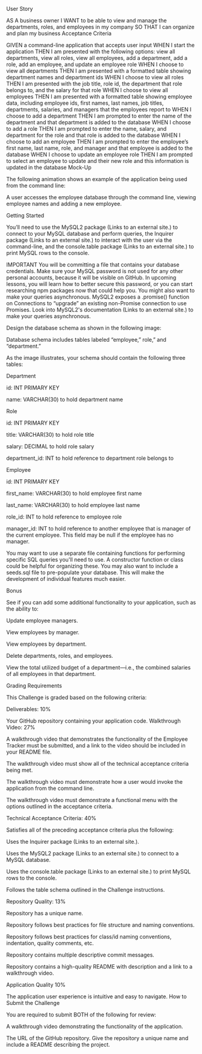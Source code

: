 User Story

AS A business owner
I WANT to be able to view and manage the departments, roles, and employees in my company
SO THAT I can organize and plan my business
Acceptance Criteria

GIVEN a command-line application that accepts user input
WHEN I start the application
THEN I am presented with the following options: view all departments, view all roles, view all employees, add a department, add a role, add an employee, and update an employee role
WHEN I choose to view all departments
THEN I am presented with a formatted table showing department names and department ids
WHEN I choose to view all roles
THEN I am presented with the job title, role id, the department that role belongs to, and the salary for that role
WHEN I choose to view all employees
THEN I am presented with a formatted table showing employee data, including employee ids, first names, last names, job titles, departments, salaries, and managers that the employees report to
WHEN I choose to add a department
THEN I am prompted to enter the name of the department and that department is added to the database
WHEN I choose to add a role
THEN I am prompted to enter the name, salary, and department for the role and that role is added to the database
WHEN I choose to add an employee
THEN I am prompted to enter the employee’s first name, last name, role, and manager and that employee is added to the database
WHEN I choose to update an employee role
THEN I am prompted to select an employee to update and their new role and this information is updated in the database 
Mock-Up

The following animation shows an example of the application being used from the command line:

A user accesses the employee database through the command line, viewing employee names and adding a new employee.

Getting Started

You’ll need to use the MySQL2 package (Links to an external site.) to connect to your MySQL database and perform queries, the Inquirer package (Links to an external site.) to interact with the user via the command-line, and the console.table package (Links to an external site.) to print MySQL rows to the console.

IMPORTANT
You will be committing a file that contains your database credentials. Make sure your MySQL password is not used for any other personal accounts, because it will be visible on GitHub. In upcoming lessons, you will learn how to better secure this password, or you can start researching npm packages now that could help you.
You might also want to make your queries asynchronous. MySQL2 exposes a .promise() function on Connections to “upgrade” an existing non-Promise connection to use Promises. Look into MySQL2's documentation (Links to an external site.) to make your queries asynchronous.

Design the database schema as shown in the following image:

Database schema includes tables labeled “employee,” role,” and “department.”

As the image illustrates, your schema should contain the following three tables:

Department

id: INT PRIMARY KEY

name: VARCHAR(30) to hold department name

Role

id: INT PRIMARY KEY

title: VARCHAR(30) to hold role title

salary: DECIMAL to hold role salary

department_id: INT to hold reference to department role belongs to

Employee

id: INT PRIMARY KEY

first_name: VARCHAR(30) to hold employee first name

last_name: VARCHAR(30) to hold employee last name

role_id: INT to hold reference to employee role

manager_id: INT to hold reference to another employee that is manager of the current employee. This field may be null if the employee has no manager.

You may want to use a separate file containing functions for performing specific SQL queries you'll need to use. A constructor function or class could be helpful for organizing these. You may also want to include a seeds.sql file to pre-populate your database. This will make the development of individual features much easier.

Bonus

See if you can add some additional functionality to your application, such as the ability to:

Update employee managers.

View employees by manager.

View employees by department.

Delete departments, roles, and employees.

View the total utilized budget of a department—i.e., the combined salaries of all employees in that department.

Grading Requirements

This Challenge is graded based on the following criteria:

Deliverables: 10%

Your GitHub repository containing your application code.
Walkthrough Video: 27%

A walkthrough video that demonstrates the functionality of the Employee Tracker must be submitted, and a link to the video should be included in your README file.

The walkthrough video must show all of the technical acceptance criteria being met.

The walkthrough video must demonstrate how a user would invoke the application from the command line.

The walkthrough video must demonstrate a functional menu with the options outlined in the acceptance criteria.

Technical Acceptance Criteria: 40%

Satisfies all of the preceding acceptance criteria plus the following:

Uses the Inquirer package (Links to an external site.).

Uses the MySQL2 package (Links to an external site.) to connect to a MySQL database.

Uses the console.table package (Links to an external site.) to print MySQL rows to the console.

Follows the table schema outlined in the Challenge instructions.

Repository Quality: 13%

Repository has a unique name.

Repository follows best practices for file structure and naming conventions.

Repository follows best practices for class/id naming conventions, indentation, quality comments, etc.

Repository contains multiple descriptive commit messages.

Repository contains a high-quality README with description and a link to a walkthrough video.

Application Quality 10%

The application user experience is intuitive and easy to navigate.
How to Submit the Challenge

You are required to submit BOTH of the following for review:

A walkthrough video demonstrating the functionality of the application.

The URL of the GitHub repository. Give the repository a unique name and include a README describing the project.

